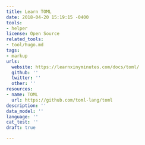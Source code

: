 ```yaml
---
title: Learn TOML
date: 2018-04-20 15:19:15 -0400
tools:
- helper
license: Open Source
related_tools:
- tool/hugo.md
tags:
- markup
urls:
  website: https://learnxinyminutes.com/docs/toml/
  github: ''
  twitter: ''
  other: ''
resources:
- name: TOML
  url: https://github.com/toml-lang/toml
description: ''
data_model: ''
language: ''
cat_test: ''
draft: true

---
```

